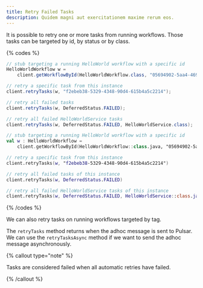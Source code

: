 ```yaml
---
title: Retry Failed Tasks
description: Quidem magni aut exercitationem maxime rerum eos.
---
```


It is possible to retry one or more tasks from running workflows. Those tasks can be targeted by id, by status or by class.

{% codes %}

```java
// stub targeting a running HelloWorld workflow with a specific id
HelloWorldWorkflow w =
    client.getWorkflowById(HelloWorldWorkflow.class, "05694902-5aa4-469f-824c-7015b0df906c);

// retry a specific task from this instance
client.retryTasks(w, "f2ebeb38-5329-4348-90d4-615b4a5c2214");

// retry all failed tasks
client.retryTasks(w, DeferredStatus.FAILED);

// retry all failed HelloWorldService tasks
client.retryTasks(w, DeferredStatus.FAILED, HelloWorldService.class);

```

```kotlin
// stub targeting a running HelloWorld workflow with a specific id
val w : HelloWorldWorkflow =
    client.getWorkflowById(HelloWorldWorkflow::class.java, "05694902-5aa4-469f-824c-7015b0df906c")

// retry a specific task from this instance
client.retryTasks(w, "f2ebeb38-5329-4348-90d4-615b4a5c2214")

// retry all failed tasks of this instance
client.retryTasks(w, DeferredStatus.FAILED)

// retry all failed HelloWorldService tasks of this instance
client.retryTasks(w, DeferredStatus.FAILED, HelloWorldService::class.java)
```

{% /codes %}


We can also retry tasks on running workflows targeted by tag.

The `retryTasks` method returns when the adhoc message is sent to Pulsar.
We can use the `retryTasksAsync` method if we want to send the adhoc message asynchronously.

{% callout type="note"  %}

Tasks are considered failed when all automatic retries have failed.

{% /callout  %}
